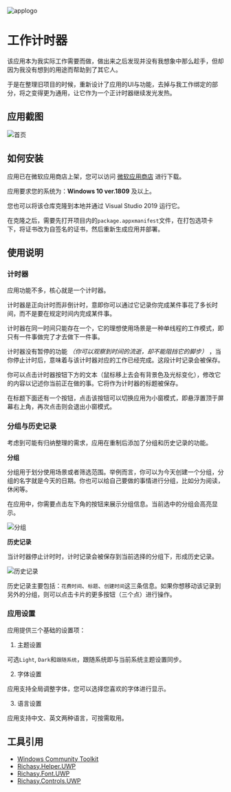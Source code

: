 ![applogo](https://i.loli.net/2020/07/08/hBNLW5H7YlJfqZF.png)

# 工作计时器

该应用本为我实际工作需要而做，做出来之后发现并没有我想象中那么趁手，但却因为我没有想到的用途而帮助到了其它人。

于是在整理旧项目的时候，重新设计了应用的UI与功能，去掉与我工作绑定的部分，将之变得更为通用，让它作为一个正计时器继续发光发热。

## 应用截图

![首页](https://i.loli.net/2020/07/08/DFyVudr78QjXR4s.png)

## 如何安装

应用已在微软应用商店上架，您可以访问 [微软应用商店](https://www.microsoft.com/store/productId/9N71W9G714RK) 进行下载。

应用要求您的系统为：**Windows 10 ver.1809** 及以上。

您也可以将该仓库克隆到本地并通过 Visual Studio 2019 运行它。

在克隆之后，需要先打开项目内的`package.appxmanifest`文件，在打包选项卡下，将证书改为自签名的证书，然后重新生成应用并部署。

## 使用说明

### 计时器

应用功能不多，核心就是一个计时器。

计时器是正向计时而非倒计时，意即你可以通过它记录你完成某件事花了多长时间，而不是要在规定时间内完成某件事。

计时器在同一时间只能存在一个，它的理想使用场景是一种单线程的工作模式，即只有一件事做完了才去做下一件事。

计时器没有暂停的功能 *（你可以观察到时间的流逝，却不能阻挡它的脚步）* ，当你停止计时后，意味着与该计时器对应的工作已经完成。这段计时记录会被保存。

你可以点击计时器按钮下方的文本（鼠标移上去会有背景色及光标变化），修改它的内容以记述你当前正在做的事。它将作为计时器的标题被保存。

在标题下面还有一个按钮，点击该按钮可以切换应用为小窗模式，即悬浮置顶于屏幕右上角，再次点击则会退出小窗模式。

### 分组与历史记录

考虑到可能有归纳整理的需求，应用在重制后添加了分组和历史记录的功能。

**分组**

分组用于划分使用场景或者筛选范围。举例而言，你可以为今天创建一个分组，分组的名字就是今天的日期。你也可以给自己要做的事情进行分组，比如分为阅读，休闲等。

在应用中，你需要点击左下角的按钮来展示分组信息。当前选中的分组会高亮显示。

![分组](https://i.loli.net/2020/07/08/7zd4emhPUSVMvC9.png)

**历史记录**

当计时器停止计时时，计时记录会被保存到当前选择的分组下，形成历史记录。

![历史记录](https://i.loli.net/2020/07/08/jJslYTLpdfNHDah.png)

历史记录主要包括：`花费时间`、`标题`、`创建时间`这三条信息。如果你想移动该记录到另外的分组，则可以点击卡片的更多按钮（三个点）进行操作。

### 应用设置

应用提供三个基础的设置项：

1. 主题设置

可选`Light`, `Dark`和`跟随系统`，跟随系统即与当前系统主题设置同步。

2. 字体设置

应用支持全局调整字体，您可以选择您喜欢的字体进行显示。

3. 语言设置

应用支持中文、英文两种语言，可按需取用。

## 工具引用

- [Windows Community Toolkit](https://github.com/windows-toolkit/WindowsCommunityToolkit)
- [Richasy.Helper.UWP](https://github.com/Richasy/Richasy-Helper-UWP)
- [Richasy.Font.UWP](https://github.com/Richasy/Richasy-Font-UWP)
- [Richasy.Controls.UWP](https://github.com/Richasy/Richasy-Controls-UWP)